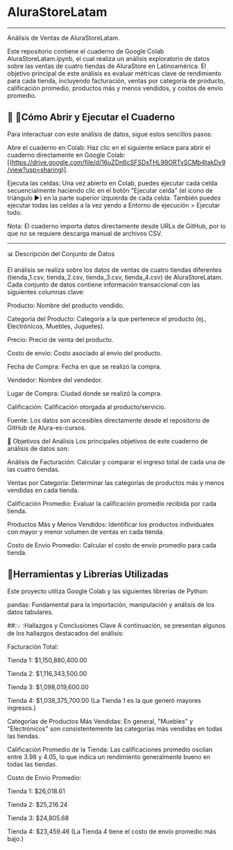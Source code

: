 # AluraStoreLatam
___________________________________________________________________________________________________________________________________________________________________
Análisis de Ventas de AluraStoreLatam.

Este repositorio contiene el cuaderno de Google Colab AluraStoreLatam.ipynb, el cual realiza un análisis exploratorio de datos sobre las ventas de cuatro tiendas de AluraStore en Latinoamérica. El objetivo principal de este análisis es evaluar métricas clave de rendimiento para cada tienda, incluyendo facturación, ventas por categoría de producto, calificación promedio, productos más y menos vendidos, y costos de envío promedio.

## 🚀 :rocket:Cómo Abrir y Ejecutar el Cuaderno
Para interactuar con este análisis de datos, sigue estos sencillos pasos:

Abre el cuaderno en Colab: Haz clic en el siguiente enlace para abrir el cuaderno directamente en Google Colab:
[(https://drive.google.com/file/d/16uZDn6cSFSDxTHL99ORTvSCMb4takDy9/view?usp=sharing)].

Ejecuta las celdas: Una vez abierto en Colab, puedes ejecutar cada celda secuencialmente haciendo clic en el botón "Ejecutar celda" (el icono de triángulo ▶️) en la parte superior izquierda de cada celda. También puedes ejecutar todas las celdas a la vez yendo a Entorno de ejecución > Ejecutar todo.

Nota: El cuaderno importa datos directamente desde URLs de GitHub, por lo que no se requiere descarga manual de archivos CSV.

___________________________________________________________________________________________________________________________________________________________________
📊 Descripción del Conjunto de Datos

El análisis se realiza sobre los datos de ventas de cuatro tiendas diferentes (tienda_1.csv, tienda_2.csv, tienda_3.csv, tienda_4.csv) de AluraStoreLatam. Cada conjunto de datos contiene información transaccional con las siguientes columnas clave:

Producto: Nombre del producto vendido.

Categoría del Producto: Categoría a la que pertenece el producto (ej., Electrónicos, Muebles, Juguetes).

Precio: Precio de venta del producto.

Costo de envío: Costo asociado al envío del producto.

Fecha de Compra: Fecha en que se realizó la compra.

Vendedor: Nombre del vendedor.

Lugar de Compra: Ciudad donde se realizó la compra.

Calificación: Calificación otorgada al producto/servicio.

Fuente: Los datos son accesibles directamente desde el repositorio de GitHub de Alura-es-cursos.

🎯 Objetivos del Análisis
Los principales objetivos de este cuaderno de análisis de datos son:

Análisis de Facturación: Calcular y comparar el ingreso total de cada una de las cuatro tiendas.

Ventas por Categoría: Determinar las categorías de productos más y menos vendidas en cada tienda.

Calificación Promedio: Evaluar la calificación promedio recibida por cada tienda.

Productos Más y Menos Vendidos: Identificar los productos individuales con mayor y menor volumen de ventas en cada tienda.

Costo de Envío Promedio: Calcular el costo de envío promedio para cada tienda.

## :hammer:Herramientas y Librerías Utilizadas
Este proyecto utiliza Google Colab y las siguientes librerías de Python:

pandas: Fundamental para la importación, manipulación y análisis de los datos tabulares.

##:💡 :Hallazgos y Conclusiones Clave
A continuación, se presentan algunos de los hallazgos destacados del análisis:

Facturación Total:

Tienda 1: $1,150,880,400.00

Tienda 2: $1,116,343,500.00

Tienda 3: $1,098,019,600.00

Tienda 4: $1,038,375,700.00
(La Tienda 1 es la que generó mayores ingresos.)

Categorías de Productos Más Vendidas: En general, "Muebles" y "Electrónicos" son consistentemente las categorías más vendidas en todas las tiendas.

Calificación Promedio de la Tienda: Las calificaciones promedio oscilan entre 3.98 y 4.05, lo que indica un rendimiento generalmente bueno en todas las tiendas.

Costo de Envío Promedio:

Tienda 1: $26,018.61

Tienda 2: $25,216.24

Tienda 3: $24,805.68

Tienda 4: $23,459.46
(La Tienda 4 tiene el costo de envío promedio más bajo.)
